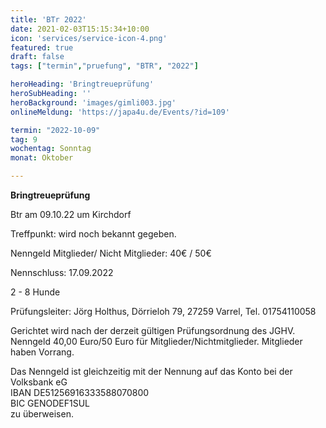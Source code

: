 ```yaml
---
title: 'BTr 2022'
date: 2021-02-03T15:15:34+10:00
icon: 'services/service-icon-4.png'
featured: true
draft: false
tags: ["termin","pruefung", "BTR", "2022"]

heroHeading: 'Bringtreueprüfung'
heroSubHeading: ''
heroBackground: 'images/gimli003.jpg'
onlineMeldung: 'https://japa4u.de/Events/?id=109'

termin: "2022-10-09"
tag: 9
wochentag: Sonntag
monat: Oktober

---
```


**Bringtreueprüfung**

Btr am 09.10.22 um Kirchdorf

Treffpunkt: wird noch bekannt gegeben.

Nenngeld Mitglieder/ Nicht Mitglieder: 40€ / 50€

Nennschluss: 17.09.2022

2 - 8 Hunde

Prüfungsleiter: Jörg Holthus, Dörrieloh 79, 27259 Varrel, Tel. 01754110058

Gerichtet wird nach der derzeit gültigen Prüfungsordnung des JGHV. Nenngeld 40,00 Euro/50 Euro für Mitglieder/Nichtmitglieder. Mitglieder haben Vorrang.

Das Nenngeld ist gleichzeitig mit der Nennung auf das Konto bei der Volksbank eG  
IBAN DE51256916333588070800  
BIC GENODEF1SUL  
zu überweisen.  
